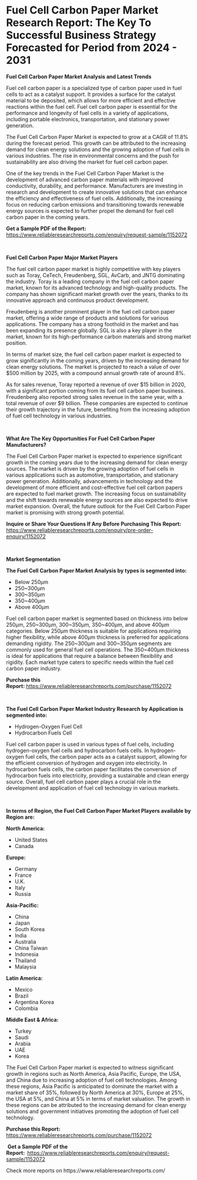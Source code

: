 <p><h1>Fuel Cell Carbon Paper Market Research Report: The Key To Successful Business Strategy Forecasted for Period from 2024 - 2031</h1></p><p><strong>Fuel Cell Carbon Paper Market Analysis and Latest Trends</strong></p>
<p><p>Fuel cell carbon paper is a specialized type of carbon paper used in fuel cells to act as a catalyst support. It provides a surface for the catalyst material to be deposited, which allows for more efficient and effective reactions within the fuel cell. Fuel cell carbon paper is essential for the performance and longevity of fuel cells in a variety of applications, including portable electronics, transportation, and stationary power generation.</p><p>The Fuel Cell Carbon Paper Market is expected to grow at a CAGR of 11.8% during the forecast period. This growth can be attributed to the increasing demand for clean energy solutions and the growing adoption of fuel cells in various industries. The rise in environmental concerns and the push for sustainability are also driving the market for fuel cell carbon paper.</p><p>One of the key trends in the Fuel Cell Carbon Paper Market is the development of advanced carbon paper materials with improved conductivity, durability, and performance. Manufacturers are investing in research and development to create innovative solutions that can enhance the efficiency and effectiveness of fuel cells. Additionally, the increasing focus on reducing carbon emissions and transitioning towards renewable energy sources is expected to further propel the demand for fuel cell carbon paper in the coming years.</p></p>
<p><strong>Get a Sample PDF of the Report:&nbsp;</strong> <a href="https://www.reliableresearchreports.com/enquiry/request-sample/1152072">https://www.reliableresearchreports.com/enquiry/request-sample/1152072</a></p>
<p>&nbsp;</p>
<p><strong>Fuel Cell Carbon Paper Major Market Players</strong></p>
<p><p>The fuel cell carbon paper market is highly competitive with key players such as Toray, CeTech, Freudenberg, SGL, AvCarb, and JNTG dominating the industry. Toray is a leading company in the fuel cell carbon paper market, known for its advanced technology and high-quality products. The company has shown significant market growth over the years, thanks to its innovative approach and continuous product development.</p><p>Freudenberg is another prominent player in the fuel cell carbon paper market, offering a wide range of products and solutions for various applications. The company has a strong foothold in the market and has been expanding its presence globally. SGL is also a key player in the market, known for its high-performance carbon materials and strong market position.</p><p>In terms of market size, the fuel cell carbon paper market is expected to grow significantly in the coming years, driven by the increasing demand for clean energy solutions. The market is projected to reach a value of over $500 million by 2025, with a compound annual growth rate of around 8%.</p><p>As for sales revenue, Toray reported a revenue of over $15 billion in 2020, with a significant portion coming from its fuel cell carbon paper business. Freudenberg also reported strong sales revenue in the same year, with a total revenue of over $9 billion. These companies are expected to continue their growth trajectory in the future, benefiting from the increasing adoption of fuel cell technology in various industries.</p></p>
<p>&nbsp;</p>
<p><strong>What Are The Key Opportunities For Fuel Cell Carbon Paper Manufacturers?</strong></p>
<p><p>The Fuel Cell Carbon Paper market is expected to experience significant growth in the coming years due to the increasing demand for clean energy sources. The market is driven by the growing adoption of fuel cells in various applications such as automotive, transportation, and stationary power generation. Additionally, advancements in technology and the development of more efficient and cost-effective fuel cell carbon papers are expected to fuel market growth. The increasing focus on sustainability and the shift towards renewable energy sources are also expected to drive market expansion. Overall, the future outlook for the Fuel Cell Carbon Paper market is promising with strong growth potential.</p></p>
<p><strong>Inquire or Share Your Questions If Any Before Purchasing This Report:</strong> <a href="https://www.reliableresearchreports.com/enquiry/pre-order-enquiry/1152072">https://www.reliableresearchreports.com/enquiry/pre-order-enquiry/1152072</a></p>
<p>&nbsp;</p>
<p><strong>Market Segmentation</strong></p>
<p><strong>The Fuel Cell Carbon Paper Market Analysis by types is segmented into:</strong></p>
<p><ul><li>Below 250μm</li><li>250~300μm</li><li>300~350μm</li><li>350~400μm</li><li>Above 400μm</li></ul></p>
<p><p>Fuel cell carbon paper market is segmented based on thickness into below 250μm, 250~300μm, 300~350μm, 350~400μm, and above 400μm categories. Below 250μm thickness is suitable for applications requiring higher flexibility, while above 400μm thickness is preferred for applications demanding rigidity. The 250~300μm and 300~350μm segments are commonly used for general fuel cell operations. The 350~400μm thickness is ideal for applications that require a balance between flexibility and rigidity. Each market type caters to specific needs within the fuel cell carbon paper industry.</p></p>
<p><strong>Purchase this Report:&nbsp;</strong><a href="https://www.reliableresearchreports.com/purchase/1152072">https://www.reliableresearchreports.com/purchase/1152072</a></p>
<p>&nbsp;</p>
<p><strong>The Fuel Cell Carbon Paper Market Industry Research by Application is segmented into:</strong></p>
<p><ul><li>Hydrogen-Oxygen Fuel Cell</li><li>Hydrocarbon Fuels Cell</li></ul></p>
<p><p>Fuel cell carbon paper is used in various types of fuel cells, including hydrogen-oxygen fuel cells and hydrocarbon fuels cells. In hydrogen-oxygen fuel cells, the carbon paper acts as a catalyst support, allowing for the efficient conversion of hydrogen and oxygen into electricity. In hydrocarbon fuels cells, the carbon paper facilitates the conversion of hydrocarbon fuels into electricity, providing a sustainable and clean energy source. Overall, fuel cell carbon paper plays a crucial role in the development and application of fuel cell technology in various markets.</p></p>
<p>&nbsp;</p>
<p><strong>In terms of Region, the Fuel Cell Carbon Paper Market Players available by Region are:</strong></p>
<p>
    <p> <strong> North America: </strong>
        <ul>
            <li>United States</li>
            <li>Canada</li>
        </ul>
        </p> 
    <p> <strong> Europe: </strong>
        <ul>
            <li>Germany</li>
            <li>France</li>
            <li>U.K.</li>
            <li>Italy</li>
            <li>Russia</li>
        </ul>
        </p> 
    <p> <strong> Asia-Pacific: </strong>
        <ul>
            <li>China</li>
            <li>Japan</li>
            <li>South Korea</li>
            <li>India</li>
            <li>Australia</li>
            <li>China Taiwan</li>
            <li>Indonesia</li>
            <li>Thailand</li>
            <li>Malaysia</li>
        </ul>
        </p> 
    <p> <strong> Latin America: </strong>
        <ul>
            <li>Mexico</li>
            <li>Brazil</li>
            <li>Argentina Korea</li>
            <li>Colombia</li>
        </ul>
        </p> 
    <p> <strong> Middle East & Africa: </strong>
        <ul>
            <li>Turkey</li>
            <li>Saudi</li>
            <li>Arabia</li>
            <li>UAE</li>
            <li>Korea</li>
        </ul>
    </p>
    </p>
<p><p>The Fuel Cell Carbon Paper market is expected to witness significant growth in regions such as North America, Asia Pacific, Europe, the USA, and China due to increasing adoption of fuel cell technologies. Among these regions, Asia Pacific is anticipated to dominate the market with a market share of 35%, followed by North America at 30%, Europe at 25%, the USA at 5%, and China at 5% in terms of market valuation. The growth in these regions can be attributed to the increasing demand for clean energy solutions and government initiatives promoting the adoption of fuel cell technology.</p></p>
<p><strong>Purchase this Report: </strong><a href="https://www.reliableresearchreports.com/purchase/1152072">https://www.reliableresearchreports.com/purchase/1152072</a></p>
<p>&nbsp;<strong>Get a Sample PDF of the Report:&nbsp;&nbsp;</strong><a href="https://www.reliableresearchreports.com/enquiry/request-sample/1152072">https://www.reliableresearchreports.com/enquiry/request-sample/1152072</a></p>
<p><strong></strong></p>
<p>Check more reports on https://www.reliableresearchreports.com/</p>